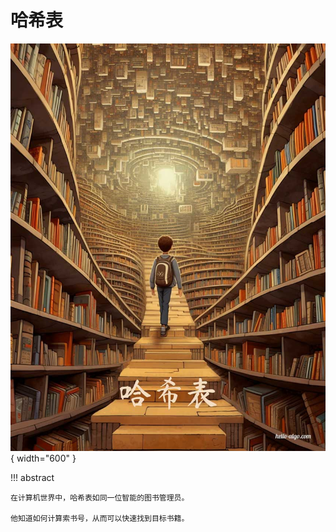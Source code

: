 # 哈希表

<div class="center-table" markdown>

![哈希表](../assets/covers/chapter_hashing.jpg){ width="600" }

</div>

!!! abstract

    在计算机世界中，哈希表如同一位智能的图书管理员。
    
    他知道如何计算索书号，从而可以快速找到目标书籍。
